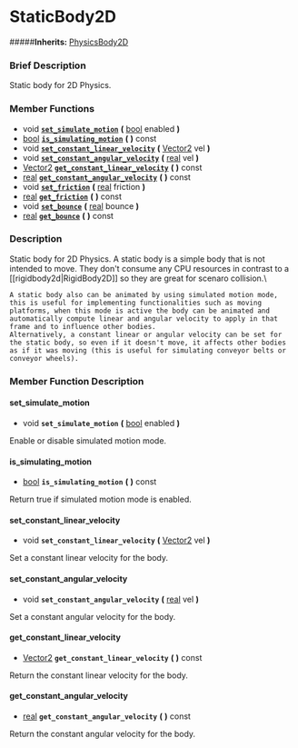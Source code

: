 #  StaticBody2D  
#####**Inherits:** [PhysicsBody2D](class_physicsbody2d)

###  Brief Description  
Static body for 2D Physics.

###  Member Functions 
  * void  **[`set_simulate_motion`](#set_simulate_motion)**  **(** [bool](class_bool) enabled  **)**
  * [bool](class_bool)  **[`is_simulating_motion`](#is_simulating_motion)**  **(** **)** const
  * void  **[`set_constant_linear_velocity`](#set_constant_linear_velocity)**  **(** [Vector2](class_vector2) vel  **)**
  * void  **[`set_constant_angular_velocity`](#set_constant_angular_velocity)**  **(** [real](class_real) vel  **)**
  * [Vector2](class_vector2)  **[`get_constant_linear_velocity`](#get_constant_linear_velocity)**  **(** **)** const
  * [real](class_real)  **[`get_constant_angular_velocity`](#get_constant_angular_velocity)**  **(** **)** const
  * void  **[`set_friction`](#set_friction)**  **(** [real](class_real) friction  **)**
  * [real](class_real)  **[`get_friction`](#get_friction)**  **(** **)** const
  * void  **[`set_bounce`](#set_bounce)**  **(** [real](class_real) bounce  **)**
  * [real](class_real)  **[`get_bounce`](#get_bounce)**  **(** **)** const

###  Description  
Static body for 2D Physics. A static body is a simple body that is not intended to move. They don't consume any CPU resources in contrast to a [[rigidbody2d|RigidBody2D]] so they are great for scenaro collision.\\

	A static body also can be animated by using simulated motion mode, this is useful for implementing functionalities such as moving platforms, when this mode is active the body can be animated and automatically compute linear and angular velocity to apply in that frame and to influence other bodies.
	Alternatively, a constant linear or angular velocity can be set for the static body, so even if it doesn't move, it affects other bodies as if it was moving (this is useful for simulating conveyor belts or conveyor wheels).

###  Member Function Description  

#### <a name="set_simulate_motion">set_simulate_motion</a>
  * void  **`set_simulate_motion`**  **(** [bool](class_bool) enabled  **)**

Enable or disable simulated motion mode.

#### <a name="is_simulating_motion">is_simulating_motion</a>
  * [bool](class_bool)  **`is_simulating_motion`**  **(** **)** const

Return true if simulated motion mode is enabled.

#### <a name="set_constant_linear_velocity">set_constant_linear_velocity</a>
  * void  **`set_constant_linear_velocity`**  **(** [Vector2](class_vector2) vel  **)**

Set a constant linear velocity for the body.

#### <a name="set_constant_angular_velocity">set_constant_angular_velocity</a>
  * void  **`set_constant_angular_velocity`**  **(** [real](class_real) vel  **)**

Set a constant angular velocity for the body.

#### <a name="get_constant_linear_velocity">get_constant_linear_velocity</a>
  * [Vector2](class_vector2)  **`get_constant_linear_velocity`**  **(** **)** const

Return the constant linear velocity for the body.

#### <a name="get_constant_angular_velocity">get_constant_angular_velocity</a>
  * [real](class_real)  **`get_constant_angular_velocity`**  **(** **)** const

Return the constant angular velocity for the body.
